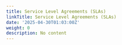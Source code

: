 ```yaml
---
title: Service Level Agreements (SLAs)
linkTitle: Service Level Agreements (SLAs)
date: '2025-04-30T01:03:00Z'
weight: 0
description: No content
---
```



